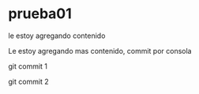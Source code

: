 # prueba01 
le estoy agregando contenido

 Le estoy agregando mas contenido, commit por consola 

 git commit 1

 git commit 2